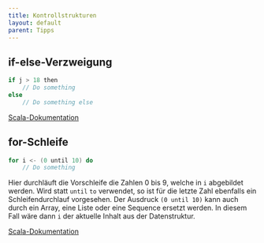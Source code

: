 ```yaml
---
title: Kontrollstrukturen
layout: default
parent: Tipps
---
```


## if-else-Verzweigung
```scala
if j > 18 then
    // Do something
else
    // Do something else
```

[Scala-Dokumentation](https://docs.scala-lang.org/scala3/book/control-structures.html#the-ifthenelse-construct)

## for-Schleife
```scala
for i <- (0 until 10) do
    // Do something
```
Hier durchläuft die Vorschleife die Zahlen 0 bis 9, welche in `i` abgebildet werden. Wird statt `until` `to` verwendet, so ist für die letzte Zahl ebenfalls ein Schleifendurchlauf vorgesehen. Der Ausdruck `(0 until 10)` kann auch durch ein Array, eine Liste oder eine Sequence ersetzt werden. In diesem Fall wäre dann `i` der aktuelle Inhalt aus der Datenstruktur.

[Scala-Dokumentation](https://docs.scala-lang.org/scala3/book/control-structures.html#for-loops)